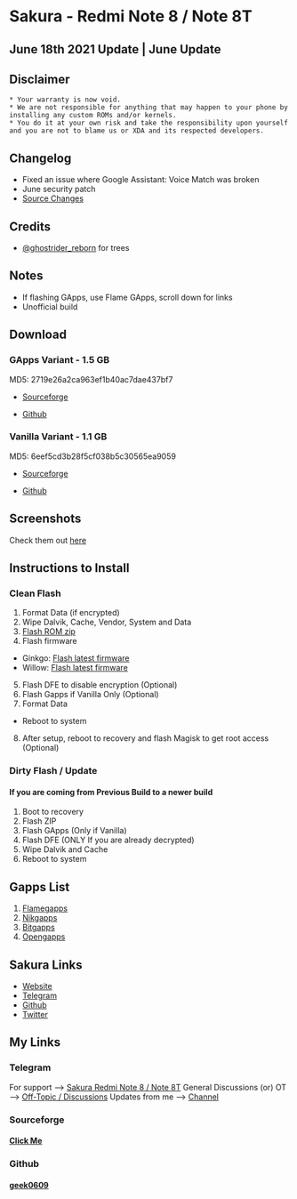 # Sakura - Redmi Note 8 / Note 8T
## June 18th 2021 Update | **June Update**

## Disclaimer
```
* Your warranty is now void.
* We are not responsible for anything that may happen to your phone by installing any custom ROMs and/or kernels. 
* You do it at your own risk and take the responsibility upon yourself and you are not to blame us or XDA and its respected developers.
```
## Changelog

- Fixed an issue where Google Assistant: Voice Match was broken 
- June security patch
- [Source Changes](https://projectsakura.xyz/blog/#/5.1-june-2021-update) 

## Credits

* [@ghostrider_reborn](https://github.com/ghostrider-reborn) for trees

## Notes

* If flashing GApps, use Flame GApps, scroll down for links
* Unofficial build


## Download
### GApps Variant - 1.5 GB

MD5: 2719e26a2ca963ef1b40ac7dae437bf7

* [Sourceforge](https://sourceforge.net/projects/ashwin-rom-builds/files/Ginkgo/Project_Sakura/20210618/ProjectSakura-5.1-GAPPS-20210618-0901-ginkgo-UNOFFICIAL.zip/download)

* [Github](https://github.com/geek0609/sakura_device_xiaomi_ginkgo/releases/download/20210618/ProjectSakura-5.1-GAPPS-20210618-0901-ginkgo-UNOFFICIAL.zip)


### Vanilla Variant - 1.1 GB

MD5: 6eef5cd3b28f5cf038b5c30565ea9059

* [Sourceforge](https://sourceforge.net/projects/ashwin-rom-builds/files/Ginkgo/Project_Sakura/20210618/ProjectSakura-5.1-VANILLA-20210617-1731-ginkgo-UNOFFICIAL.zip/download)

* [Github](https://github.com/geek0609/sakura_device_xiaomi_ginkgo/releases/download/20210618/ProjectSakura-5.1-VANILLA-20210617-1731-ginkgo-UNOFFICIAL.zip)


## Screenshots

Check them out [here](https://t.me/ashwin_cloud/16)


## Instructions to Install
### Clean Flash
1. Format Data (if encrypted)
2. Wipe Dalvik, Cache, Vendor, System and Data 
3. [Flash ROM zip]()
4. Flash firmware 
- Ginkgo: [Flash latest firmware](https://xiaomifirmwareupdater.com/firmware/ginkgo/)
- Willow: [Flash latest firmware](https://xiaomifirmwareupdater.com/firmware/willow/)
5. Flash DFE to disable encryption (Optional)
6. Flash Gapps if Vanilla Only (Optional)
7. Format Data
- Reboot to system
8. After setup, reboot to recovery and flash Magisk to get root access (Optional)

### Dirty Flash / Update
#### If you are coming from Previous Build to a newer build
1. Boot to recovery
2. Flash ZIP
3. Flash GApps (Only if Vanilla) 
4. Flash DFE (ONLY If you are already decrypted) 
5. Wipe Dalvik and Cache
6. Reboot to system

## Gapps List
1. [Flamegapps](https://flamegapps.github.io/download)
2. [Nikgapps](https://nikgapps.com/downloads)
3. [Bitgapps](http://bitgapps.org/)
4. [Opengapps](http://opengapps.org/)

## Sakura Links
- [Website](https://projectsakura.xyz/)
- [Telegram](https://telegram.me/ProjectSakura)
- [Github](https://github.com/ProjectSakura)
- [Twitter](https://twitter.com/ProjectSakura_)

## My Links
### Telegram
For support                 --> [Sakura Redmi Note 8 / Note 8T](https://t.me/sakura_ginkgo)
General Discussions (or) OT --> [Off-Topic / Discussions](https://t.me/ashwin_support)
Updates from me             --> [Channel](https://t.me/ashwin_dev)

### Sourceforge
#### [Click Me](https://sourceforge.net/projects/ashwin-rom-builds/)

### Github
#### [geek0609](https://github.com/geek0609)
